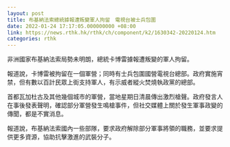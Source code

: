 ```yaml
---
layout: post
title: 布基納法索總統據報遭叛變軍人拘留　電視台被士兵包圍
date: 2022-01-24 17:17:05.000000000 +08:00
link: https://news.rthk.hk/rthk/ch/component/k2/1630342-20220124.htm
categories: rthk
---
```


非洲國家布基納法索局勢未明朗，總統卡博雷據報遭叛變的軍人拘留。

報道說，卡博雷被拘留在一個軍營；同時有士兵包圍國營電視台總部。政府實施宵禁，但有數以百計民眾上街支持軍人，有示威者縱火焚燒執政黨的總部。

首都瓦加杜古及其他幾個城市的軍營，當地星期日清晨傳出激烈槍聲。政府發言人在事後發表聲明，確認部分軍營發生鳴槍事件，但社交媒體上關於發生軍事政變的傳聞，都是不實消息。

報道說，布基納法索國內一些部隊，要求政府解除部分軍事將領的職務，並要求提供更多資源，協助抗擊激進的武裝分子。
